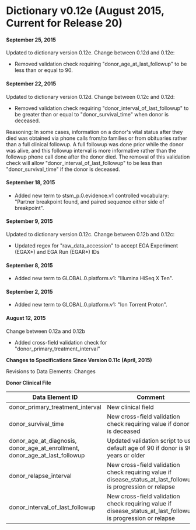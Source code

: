 # Dictionary v0.12e (August 2015, Current for Release 20)

#### **September 25, 2015**
Updated to dictionary version 0.12e. Change between 0.12d and 0.12e:

* Removed validation check requiring "donor_age_at_last_followup" to be less than or equal to 90.

#### **September 22, 2015**
Updated to dictionary version 0.12d. Change between 0.12c and 0.12d:

* Removed validation check requiring "donor_interval_of_last_followup" to be greater than or equal to "donor_survival_time" when donor is deceased. 

Reasoning: In some cases, information on a donor's vital status after they died was obtained via phone calls from/to families or from obituaries rather than a full clinical followup. A full followup was done prior while the donor was alive, and this followup interval is more informative rather than the followup phone call done after the donor died. The removal of this validation check will allow "donor_interval_of_last_followup" to be less than "donor_survival_time" if the donor is deceased.

#### **September 18, 2015**

* Added new term to stsm_p.0.evidence.v1 controlled vocabulary: "Partner breakpoint found, and paired sequence either side of breakpoint".

#### **September 9, 2015**
Updated to dictionary version 0.12c. Change between 0.12b and 0.12c:

* Updated regex for "raw_data_accession" to accept EGA Experiment (EGAX*) and EGA Run (EGAR*) IDs

#### **September 8, 2015**

* Added new term to GLOBAL.0.platform.v1: "Illumina HiSeq X Ten".

#### **September 2, 2015**

* Added new term to GLOBAL.0.platform.v1: "Ion Torrent Proton".

#### **August 12, 2015**
Change between 0.12a and 0.12b

* Added cross-field validation check for "donor_primary_treatment_interval"

**Changes to Specifications Since Version 0.11c (April, 2015)**

Revisions to Data Elements: Changes

**Donor Clinical File**

| Data Element ID | Comment |
| ----            | ----    |
| donor_primary_treatment_interval | New clinical field |
| donor_survival_time | New cross-field validation check requiring value if donor is deceased |
| donor_age_at_diagnosis, donor_age_at_enrollment, donor_age_at_last_followup | Updated validation script to use default age of 90 if donor is 90 years or older |
| donor_relapse_interval | New cross-field validation check requiring value if disease_status_at_last_followup is progression or relapse |
| donor_interval_of_last_followup | New cross-field validation check requiring value if disease_status_at_last_followup is progression or relapse |